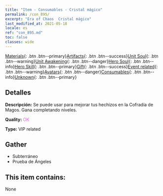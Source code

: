 ```yaml
---
title: "Item - Consumables - Cristal mágico"
permalink: /con_895/
excerpt: "Era of Chaos  Cristal mágico"
last_modified_at: 2021-05-18
locale: es
ref: "con_895.md"
toc: false
classes: wide
---
```

 [Materials](/ItemsES/){: .btn .btn--primary}[Artifacts](/ItemsES/Artifacts/){: .btn .btn--success}[Unit Soul](/ItemsES/UnitSoul/){: .btn .btn--warning}[Unit Awakening](/ItemsES/UnitAwakening/){: .btn .btn--danger}[Hero Soul](/ItemsES/HeroSoul/){: .btn .btn--info}[Hero Skill](/ItemsES/HeroSkill/){: .btn .btn--primary}[Gift](/ItemsES/Gift/){: .btn .btn--success}[Event related](/ItemsES/Events/){: .btn .btn--warning}[Avatars](/ItemsES/Avatars/){: .btn .btn--danger}[Consumables](/ItemsES/Consumables/){: .btn .btn--info}[Unknown](/ItemsES/Unknown/){: .btn .btn--primary}

## Detalles
 **Descripción:** Se puede usar para mejorar tus hechizos en la Cofradía de Magos. Gana completando niveles.

 **Quality:** <span style="color: #DA70D6">OK</span>

 **Type:** VIP related

## Gather

*    Subterráneo 
*    Prueba de Ángeles 

## This item contains:

  None

